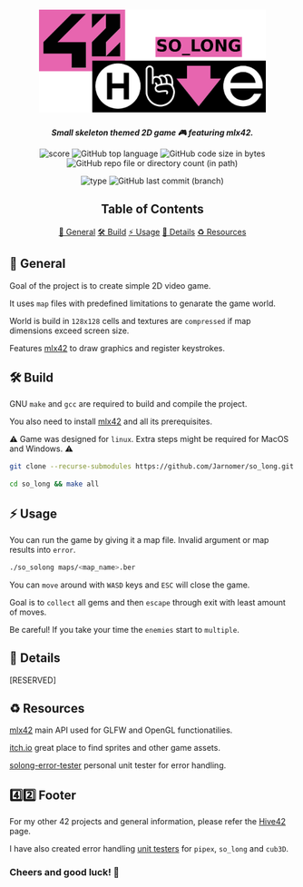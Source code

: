 <h1 align="center">
  <img src="assets/so_long.png" alt="so_long" width="400">
</h1>

<p align="center">
	<b><i>Small skeleton themed 2D game 🎮 featuring mlx42.</i></b><br>
</p>

<p align="center">
  <img src="https://img.shields.io/badge/Score-125%2F100-lightgreen?style=for-the-badge" alt="score">
  <img src="https://img.shields.io/github/languages/top/Jarnomer/so_long?style=for-the-badge&logo=c&label=%20&labelColor=gray&color=lightblue" alt="GitHub top language">
	<img src="https://img.shields.io/github/languages/code-size/Jarnomer/so_long?style=for-the-badge&color=lightyellow" alt="GitHub code size in bytes">
  <img src="https://img.shields.io/github/directory-file-count/Jarnomer/so_long/sources?style=for-the-badge&label=sources&color=pink" alt="GitHub repo file or directory count (in path)">
</p>

<p align="center">
    <img src="https://img.shields.io/badge/Type-Solo-violet?style=for-the-badge" alt="type">
  <img src="https://img.shields.io/github/last-commit/Jarnomer/so_long/main?style=for-the-badge&color=red" alt="GitHub last commit (branch)">
</p>

<div align="center">

## Table of Contents
[📝 General](#-general)
[🛠️ Build](#️-build)
[⚡ Usage](#-usage)
[🚀 Details](#-details)
[♻️ Resources](#️-resources)

</div>

## 📝 General

Goal of the project is to create simple 2D video game.

It uses `map` files with predefined limitations to genarate the game world.

World is build in `128x128` cells and textures are `compressed` if map dimensions exceed screen size.

Features [mlx42](https://github.com/codam-coding-college/MLX42) to draw graphics and register keystrokes.

## 🛠️ Build

GNU `make` and `gcc` are required to build and compile the project.

You also need to install [mlx42](https://github.com/codam-coding-college/MLX42) and all its prerequisites.

⚠️ Game was designed for `linux`. Extra steps might be required for MacOS and Windows. ⚠️

```bash
git clone --recurse-submodules https://github.com/Jarnomer/so_long.git so_long
```

```bash
cd so_long && make all
```

## ⚡ Usage

You can run the game by giving it a map file. Invalid argument or map results into `error`.

```bash
./so_solong maps/<map_name>.ber
```

You can `move` around with `WASD` keys and `ESC` will close the game.

Goal is to `collect` all gems and then `escape` through exit with least amount of moves.

Be careful! If you take your time the `enemies` start to `multiple`.

## 🚀 Details

[RESERVED]

## ♻️ Resources

[mlx42](https://github.com/codam-coding-college/MLX42) main API used for GLFW and OpenGL functionatilies.

[itch.io](https://itch.io/game-assets/free/tag-sprites) great place to find sprites and other game assets.

[solong-error-tester](https://github.com/Jarnomer/solong-error-tester) personal unit tester for error handling.

## 4️⃣2️⃣ Footer

For my other 42 projects and general information, please refer the [Hive42](https://github.com/Jarnomer/Hive42) page.

I have also created error handling [unit testers](https://github.com/Jarnomer/42Testers) for `pipex`, `so_long` and `cub3D`.

### Cheers and good luck! 🥳